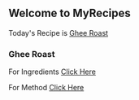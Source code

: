 ## Welcome to MyRecipes

Today's Recipe is [Ghee Roast](README)


### Ghee Roast

For Ingredients [Click Here](Ingredients)

For Method [Click Here](Recipe)
